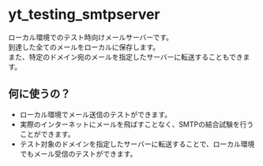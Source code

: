# yt_testing_smtpserver

ローカル環境でのテスト時向けメールサーバーです。<br>
到達した全てのメールをローカルに保存します。<br>
また、特定のドメイン宛のメールを指定したサーバーに転送することもできます。

## 何に使うの？

- ローカル環境でメール送信のテストができます。
- 実際のインターネットにメールを飛ばすことなく、SMTPの結合試験を行うことができます。
- テスト対象のドメインを指定したサーバーに転送することで、ローカル環境でもメール受信のテストができます。

